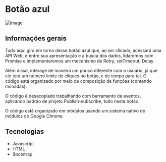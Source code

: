 # Botão azul

![image](https://user-images.githubusercontent.com/39086256/184377320-c13669ce-2251-4bca-afef-3ac3d60ad871.png)

## Informações gerais

Tudo aqui gira em torno desse botão azul que, ao ser clicado, acessará uma API Web, e entre sua apresentação e a busca dos dados, lidaremos com Promise e implementaremos um mecanismo de Retry, setTimeout, Delay.

Além disso, interage de maneira um pouco diferente com o usuário, já que ele terá um número limite de cliques no botão, e de tempo para tal. O código está organizado por meio de composição de funções (contendo mônadas).

O código é desacoplado trabalhando com barramento de eventos, aplicando padrão de projeto Publish-subscribe, tudo neste botão.

O código está organizado em módulos usando um sistema nativo de módulos do Google Chrome.

## Tecnologias

* Javascript
* HTML
* Bootstrap
